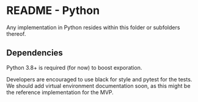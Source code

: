 # README - Python
Any implementation in Python resides within this folder or subfolders thereof.

## Dependencies
Python 3.8+ is required (for now) to boost exporation.

Developers are encouraged to use black for style and pytest for the tests.
 We should add virtual environment documentation soon, as this might be the reference implementation for the MVP.
 
